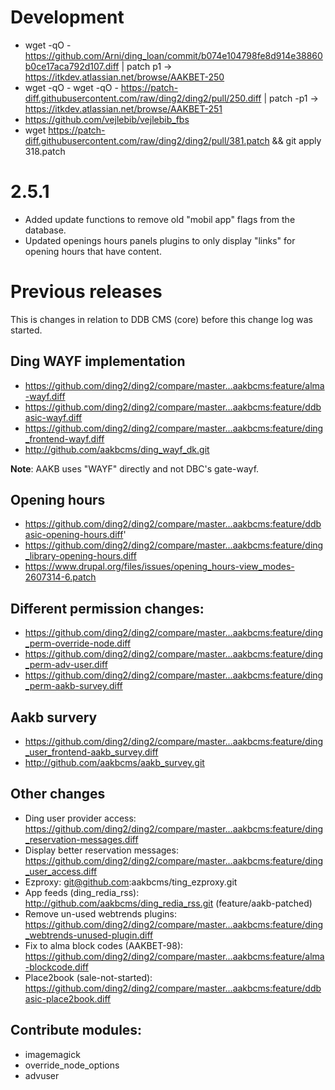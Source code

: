 
# Development

* wget -qO - https://github.com/Arni/ding_loan/commit/b074e104798fe8d914e38860b0ce17aca792d107.diff | patch p1 -> https://itkdev.atlassian.net/browse/AAKBET-250 
* wget -qO - wget -qO - https://patch-diff.githubusercontent.com/raw/ding2/ding2/pull/250.diff | patch -p1 -> https://itkdev.atlassian.net/browse/AAKBET-251
* https://github.com/vejlebib/vejlebib_fbs
* wget https://patch-diff.githubusercontent.com/raw/ding2/ding2/pull/381.patch && git apply 318.patch

# 2.5.1

* Added update functions to remove old "mobil app" flags from the database.
* Updated openings hours panels plugins to only display "links" for opening hours that have content.


# Previous releases

This is changes in relation to DDB CMS (core) before this change log was started.

## Ding WAYF implementation
* https://github.com/ding2/ding2/compare/master...aakbcms:feature/alma-wayf.diff
* https://github.com/ding2/ding2/compare/master...aakbcms:feature/ddbasic-wayf.diff
* https://github.com/ding2/ding2/compare/master...aakbcms:feature/ding_frontend-wayf.diff
* http://github.com/aakbcms/ding_wayf_dk.git

__Note__: AAKB uses "WAYF" directly and not DBC's gate-wayf.

## Opening hours
* https://github.com/ding2/ding2/compare/master...aakbcms:feature/ddbasic-opening-hours.diff'
* https://github.com/ding2/ding2/compare/master...aakbcms:feature/ding_library-opening-hours.diff
* https://www.drupal.org/files/issues/opening_hours-view_modes-2607314-6.patch


## Different permission changes:
* https://github.com/ding2/ding2/compare/master...aakbcms:feature/ding_perm-override-node.diff
* https://github.com/ding2/ding2/compare/master...aakbcms:feature/ding_perm-adv-user.diff
* https://github.com/ding2/ding2/compare/master...aakbcms:feature/ding_perm-aakb-survey.diff

## Aakb survery
* https://github.com/ding2/ding2/compare/master...aakbcms:feature/ding_user_frontend-aakb_survey.diff
* http://github.com/aakbcms/aakb_survey.git

## Other changes
* Ding user provider access: https://github.com/ding2/ding2/compare/master...aakbcms:feature/ding_reservation-messages.diff
* Display better reservation messages: https://github.com/ding2/ding2/compare/master...aakbcms:feature/ding_user_access.diff
* Ezproxy: git@github.com:aakbcms/ting_ezproxy.git
* App feeds (ding_redia_rss): http://github.com/aakbcms/ding_redia_rss.git (feature/aakb-patched)
* Remove un-used webtrends plugins: https://github.com/ding2/ding2/compare/master...aakbcms:feature/ding_webtrends-unused-plugin.diff
* Fix to alma block codes (AAKBET-98): https://github.com/ding2/ding2/compare/master...aakbcms:feature/alma-blockcode.diff
* Place2book (sale-not-started): https://github.com/ding2/ding2/compare/master...aakbcms:feature/ddbasic-place2book.diff


## Contribute modules:
* imagemagick
* override_node_options
* advuser
